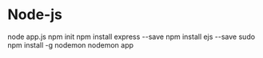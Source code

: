 # Node-js

node app.js
npm init
npm install express --save
npm install ejs --save
sudo npm install -g nodemon
nodemon app